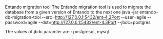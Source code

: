 Entando migration tool
The Entando migration tool is used to migrate the database from a given version of Entando to the next one
java -jar entando-db-migration-tool --src=http://127.0.0.1:5432/ent-4.2Port --user=agile --password=agile --dst=http://127.0.0.1:5432/ent-4.3Port --jbdc=postgres 

The values of jbdc paramter are : postgresql, mysql

